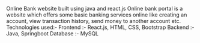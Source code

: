 Online Bank website built using java and react.js
Online bank portal is a website which offers some basic banking services online like 
creating an account, view transaction history, send money to another account etc.
Technologies used:-
Frontend :- React.js, HTML, CSS, Bootstrap
Backend  :- Java, Springboot
Database :- MySQL